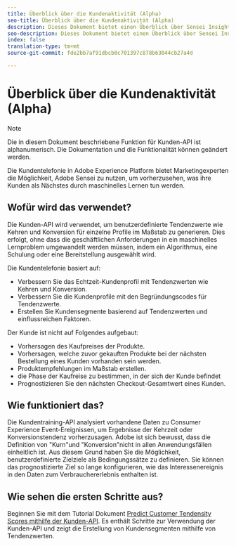 ```yaml
---
title: Überblick über die Kundenaktivität (Alpha)
seo-title: Überblick über die Kundenaktivität (Alpha)
description: Dieses Dokument bietet einen Überblick über Sensei Insights - Customer AI (Alpha)
seo-description: Dieses Dokument bietet einen Überblick über Sensei Insights - Customer AI (Alpha)
index: false
translation-type: tm+mt
source-git-commit: fde2bb7af91dbcb0c701397c878b63044cb27a4d

---
```



# Überblick über die Kundenaktivität (Alpha)

>[!NOTE]
>Die in diesem Dokument beschriebene Funktion für Kunden-API ist alphanumerisch. Die Dokumentation und die Funktionalität können geändert werden.

Die Kundentelefonie in Adobe Experience Platform bietet Marketingexperten die Möglichkeit, Adobe Sensei zu nutzen, um vorherzusehen, was ihre Kunden als Nächstes durch maschinelles Lernen tun werden.

## Wofür wird das verwendet?

Die Kunden-API wird verwendet, um benutzerdefinierte Tendenzwerte wie Kehren und Konversion für einzelne Profile im Maßstab zu generieren. Dies erfolgt, ohne dass die geschäftlichen Anforderungen in ein maschinelles Lernproblem umgewandelt werden müssen, indem ein Algorithmus, eine Schulung oder eine Bereitstellung ausgewählt wird.

Die Kundentelefonie basiert auf:

- Verbessern Sie das Echtzeit-Kundenprofil mit Tendenzwerten wie Kehren und Konversion.
- Verbessern Sie die Kundenprofile mit den Begründungscodes für Tendenzwerte.
- Erstellen Sie Kundensegmente basierend auf Tendenzwerten und einflussreichen Faktoren.

Der Kunde ist nicht auf Folgendes aufgebaut:

- Vorhersagen des Kaufpreises der Produkte.
- Vorhersagen, welche zuvor gekauften Produkte bei der nächsten Bestellung eines Kunden vorhanden sein werden.
- Produktempfehlungen im Maßstab erstellen.
- die Phase der Kaufreise zu bestimmen, in der sich der Kunde befindet
- Prognostizieren Sie den nächsten Checkout-Gesamtwert eines Kunden.

## Wie funktioniert das?

Die Kundentraining-API analysiert vorhandene Daten zu Consumer Experience Event-Ereignissen, um Ergebnisse der Kehrzeit oder Konversionstendenz vorherzusagen. Adobe ist sich bewusst, dass die Definition von &quot;Kurn&quot;und &quot;Konversion&quot;nicht in allen Anwendungsfällen einheitlich ist. Aus diesem Grund haben Sie die Möglichkeit, benutzerdefinierte Zielziele als Bedingungssätze zu definieren. Sie können das prognostizierte Ziel so lange konfigurieren, wie das Interessenereignis in den Daten zum Verbrauchererlebnis enthalten ist.

## Wie sehen die ersten Schritte aus?

Beginnen Sie mit dem Tutorial Dokument [Predict Customer Tendensity Scores mithilfe der Kunden-API](./customer-ai-tutorial.md). Es enthält Schritte zur Verwendung der Kunden-API und zeigt die Erstellung von Kundensegmenten mithilfe von Tendenzwerten.